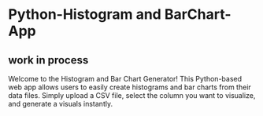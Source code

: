 # Python-Histogram and BarChart-App
## work in process

Welcome to the Histogram and Bar Chart Generator! This Python-based web app allows users to easily create histograms and bar charts from their data files. Simply upload a CSV file, select the column you want to visualize, and generate a visuals instantly.
